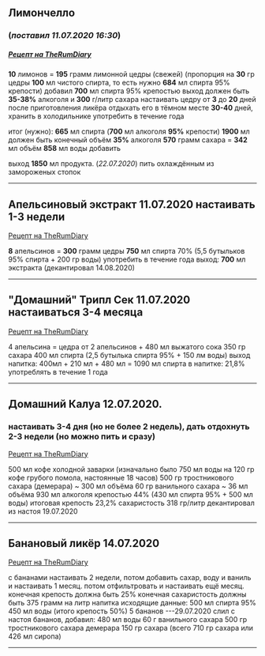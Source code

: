 ## Лимончелло 
### (*поставил 11.07.2020 16:30*)

##### [Рецепт на TheRumDiary](https://therumdiary.ru/napitki/likery/domashnij-limoncello.html)

**10** лимонов = **195** грамм лимонной цедры (свежей)
(пропорция на **30** гр цедры **100** мл чистого спирта, то есть нужно **684** мл спирта 95% крепости)
добавил **700** мл спирта 95% крепостью
выход должен быть **35-38%** алкоголя и **300** г/литр сахара
настаивать цедру от **3** до **20** дней
после приготовления ликёра отдыхать его в тёмном месте **30-40** дней, хранить в холодильнике
употребить в течение года

итог (нужно):
**665** мл спирта (**700** мл алкоголя **95%** крепости)
**1900** мл должен быть конечный объём **35%** алкоголя
**570** грамм сахара = **342** мл объём
**858** мл воды добавить

выход **1850** мл продукта. (*22.07.2020*)
пить охлаждённым из замороженых стопок

------------------------------------------------------



## Апельсиновый экстракт 11.07.2020 настаивать 1-3 недели

[Рецепт на TheRumDiary](https://therumdiary.ru/napitki/likery/recepty-apelsinovyx-likerov.html)

**8** апельсинов = **300** грамм цедры
**750** мл спирта 70% (5,5 бутыльков 95% спирта + 200 гр  воды)
употребить в течение года
выход: **700** мл экстракта (декантировал 14.08.2020)

------------------------------------------------------



## "Домашний" Трипл Сек 11.07.2020 настаиваться 3-4 месяца

[Рецепт на TheRumDiary](https://therumdiary.ru/napitki/likery/recepty-apelsinovyx-likerov.html)

4 апельсина = цедра от 2 апельсинов + 480 мл выжатого сока
350 гр сахара
400 мл спирта (2,5 бутылька спирта 95% + 150 лм воды)
выход напитка: 400мл + 210 мл + 480 мл = 1090 мл
спирта в напитке: 21,8%
употреблять в течение 1 года

------------------------------------------------------



## Домашний Калуа 12.07.2020. 
### настаивать 3-4 дня (но не более 2 недель), дать отдохнуть 2-3 недели (но можно пить и сразу)

[Рецепт на TheRumDiary](https://therumdiary.ru/napitki/likery/recepty-kofejnogo-likera.html)

500 мл кофе холодной заварки (изначально было 750 мл воды на 120 гр кофе грубого помола, настоянные 18 часов)
500 гр тростникового сахара (демерара) ~ 300 мл объёма
60 гр ванильного сахара ~ 36 мл объёма
930 мл алкоголя крепостью 44% (430 мл спирта 95% + 500 мл воды)
итоговая крепость 23,2%
сахаристость 318 гр/литр
декантировал из настоя 19.07.2020

------------------------------------------------------



## Банановый ликёр	14.07.2020 

[Рецепт на TheRumDiary](https://therumdiary.ru/napitki/likery/banana-liqueur.html)

с бананами настаивать 2 недели, потом добавить сахар, воду и ваниль и настаивать 1 месяц. потом отфильтровать и настаивать ещё месяц.
конечная крепость должна быть 25%
конечная сахаристость должны быть 375 грамм на литр напитка
исходящие данные: 
500 мл спирта 95%
450 мл воды (итого крепость 50%)
5 бананов
---29.07.2020 слил с настоя бананов, добавил: 
480 мл воды
60 г ванильного сахара
500 гр тростникового сахара демерара
150 гр сахара
(всего 710 гр сахара или 426 мл сиропа)

-----------------------------------------------------